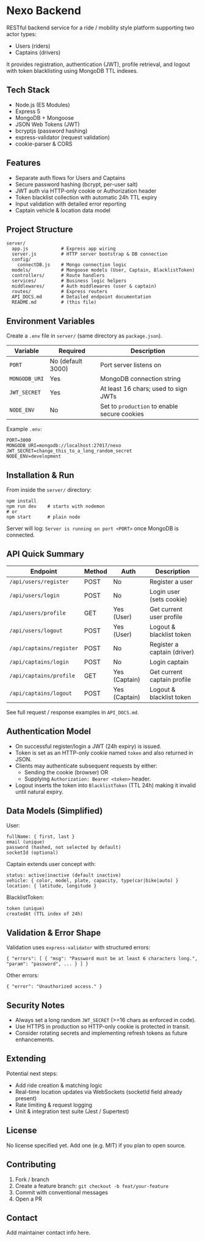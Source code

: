 # Nexo Backend

RESTful backend service for a ride / mobility style platform supporting two actor types:

- Users (riders)
- Captains (drivers)

It provides registration, authentication (JWT), profile retrieval, and logout with token blacklisting using MongoDB TTL indexes.

## Tech Stack

- Node.js (ES Modules)
- Express 5
- MongoDB + Mongoose
- JSON Web Tokens (JWT)
- bcryptjs (password hashing)
- express-validator (request validation)
- cookie-parser & CORS

## Features

- Separate auth flows for Users and Captains
- Secure password hashing (bcrypt, per-user salt)
- JWT auth via HTTP‑only cookie or Authorization header
- Token blacklist collection with automatic 24h TTL expiry
- Input validation with detailed error reporting
- Captain vehicle & location data model

## Project Structure

```
server/
  app.js            # Express app wiring
  server.js         # HTTP server bootstrap & DB connection
  config/
    connectDB.js    # Mongo connection logic
  models/           # Mongoose models (User, Captain, BlacklistToken)
  controllers/      # Route handlers
  services/         # Business logic helpers
  middlewares/      # Auth middlewares (user & captain)
  routes/           # Express routers
  API_DOCS.md       # Detailed endpoint documentation
  README.md         # (this file)
```

## Environment Variables

Create a `.env` file in `server/` (same directory as `package.json`).

| Variable      | Required          | Description                                  |
| ------------- | ----------------- | -------------------------------------------- |
| `PORT`        | No (default 3000) | Port server listens on                       |
| `MONGODB_URI` | Yes               | MongoDB connection string                    |
| `JWT_SECRET`  | Yes               | At least 16 chars; used to sign JWTs         |
| `NODE_ENV`    | No                | Set to `production` to enable secure cookies |

Example `.env`:

```
PORT=3000
MONGODB_URI=mongodb://localhost:27017/nexo
JWT_SECRET=change_this_to_a_long_random_secret
NODE_ENV=development
```

## Installation & Run

From inside the `server/` directory:

```
npm install
npm run dev    # starts with nodemon
# or
npm start      # plain node
```

Server will log: `Server is running on port <PORT>` once MongoDB is connected.

## API Quick Summary

| Endpoint                 | Method | Auth          | Description                 |
| ------------------------ | ------ | ------------- | --------------------------- |
| `/api/users/register`    | POST   | No            | Register a user             |
| `/api/users/login`       | POST   | No            | Login user (sets cookie)    |
| `/api/users/profile`     | GET    | Yes (User)    | Get current user profile    |
| `/api/users/logout`      | POST   | Yes (User)    | Logout & blacklist token    |
| `/api/captains/register` | POST   | No            | Register a captain (driver) |
| `/api/captains/login`    | POST   | No            | Login captain               |
| `/api/captains/profile`  | GET    | Yes (Captain) | Get current captain profile |
| `/api/captains/logout`   | POST   | Yes (Captain) | Logout & blacklist token    |

See full request / response examples in `API_DOCS.md`.

## Authentication Model

- On successful register/login a JWT (24h expiry) is issued.
- Token is set as an HTTP-only cookie named `token` and also returned in JSON.
- Clients may authenticate subsequent requests by either:
  - Sending the cookie (browser) OR
  - Supplying `Authorization: Bearer <token>` header.
- Logout inserts the token into `BlacklistToken` (TTL 24h) making it invalid until natural expiry.

## Data Models (Simplified)

User:

```
fullName: { first, last }
email (unique)
password (hashed, not selected by default)
socketId (optional)
```

Captain extends user concept with:

```
status: active|inactive (default inactive)
vehicle: { color, model, plate, capacity, type(car|bike|auto) }
location: { latitude, longitude }
```

BlacklistToken:

```
token (unique)
createdAt (TTL index of 24h)
```

## Validation & Error Shape

Validation uses `express-validator` with structured errors:

```
{ "errors": [ { "msg": "Password must be at least 6 characters long.", "param": "password", ... } ] }
```

Other errors:

```
{ "error": "Unauthorized access." }
```

## Security Notes

- Always set a long random `JWT_SECRET` (>=16 chars as enforced in code).
- Use HTTPS in production so HTTP-only cookie is protected in transit.
- Consider rotating secrets and implementing refresh tokens as future enhancements.

## Extending

Potential next steps:

- Add ride creation & matching logic
- Real-time location updates via WebSockets (socketId field already present)
- Rate limiting & request logging
- Unit & integration test suite (Jest / Supertest)

## License

No license specified yet. Add one (e.g. MIT) if you plan to open source.

## Contributing

1. Fork / branch
2. Create a feature branch: `git checkout -b feat/your-feature`
3. Commit with conventional messages
4. Open a PR

## Contact

Add maintainer contact info here.
